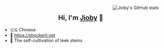 <img align="right" src="https://github-readme-stats.vercel.app/api?username=shockerli&show_icons=true&theme=onedark&hide_title=true" alt="Jioby's GitHub stats" />

<h2 align="center">Hi, I'm <a href="https://shockerli.net">Jioby</a> 🎉</h1>

- 🇨🇳 Chinese
- 📝 https://shockerli.net
- 🥬 The self-cultivation of leek stems

